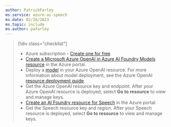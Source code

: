 ```yaml
---
author: PatrickFarley
ms.service: azure-ai-speech
ms.date: 02/28/2023
ms.topic: include
ms.author: pafarley
---
```


> [!div class="checklist"]
> * Azure subscription - [Create one for free](https://azure.microsoft.com/free/cognitive-services)
> * [Create a Microsoft Azure OpenAI in Azure AI Foundry Models resource](https://portal.azure.com/#create/Microsoft.CognitiveServicesOpenAI) in the Azure portal. 
> * Deploy a [model](/azure/ai-foundry/openai/concepts/models) in your Azure OpenAI resource. For more information about model deployment, see the Azure OpenAI [resource deployment guide](/azure/ai-foundry/openai/how-to/create-resource).
> * Get the Azure OpenAI resource key and endpoint. After your Azure OpenAI resource is deployed, select **Go to resource** to view and manage keys. 
> * [Create an AI Foundry resource for Speech](https://portal.azure.com/#create/Microsoft.CognitiveServicesAIFoundry) in the Azure portal.
> * Get the Speech resource key and region. After your Speech resource is deployed, select **Go to resource** to view and manage keys. 

